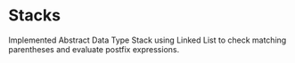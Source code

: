 Stacks
======

Implemented Abstract Data Type Stack using Linked List to check matching parentheses and evaluate postfix expressions. 
